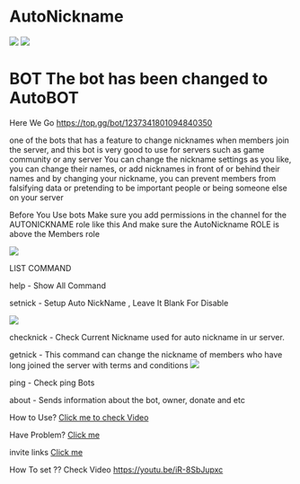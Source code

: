 # AutoNickname

[![](https://img.shields.io/discord/565048515357835264.svg?logo=discord&colorB=7289DA)](https://discord.gg/beHdDgx)
[![](https://img.shields.io/badge/discord.js-v12.0.0--dev-blue.svg?logo=npm)](https://github.com/discordjs)

# BOT The bot has been changed to AutoBOT

Here We Go
https://top.gg/bot/1237341801094840350



one of the bots that has a feature to change nicknames when members join the server, and this bot is very good to use for servers such as game community or any server
You can change the nickname settings as you like, you can change their names, or add nicknames in front of or behind their names
and by changing your nickname, you can prevent members from falsifying data or pretending to be important people or being someone else on your server


Before You Use bots Make sure you add permissions in the channel for the AUTONICKNAME role like this
And make sure the AutoNickname ROLE is above the Members role 

<img src="https://media.discordapp.net/attachments/721788946954059829/734818419580600421/setup_channel.gif"  />
</a>





LIST COMMAND


help - Show All Command

setnick  - Setup Auto NickName , Leave It Blank For Disable

<img src="https://media.discordapp.net/attachments/721393381594628104/734142975902351410/ezgif.com-video-to-gif.gif"  />
</a>


checknick - Check Current Nickname used for auto nickname in ur server.

getnick - This command can change the nickname of members who have long joined the server with terms and conditions
  <img src="https://media.discordapp.net/attachments/721393381594628104/734145839509012550/ezgif.com-video-to-gif_1.gif"  />
</a>  


ping - Check ping Bots

about - Sends information about the bot, owner, donate and etc


How to Use?
[Click me to check Video](https://www.youtube.com/watch?v=iR-8SbJupxc)

Have Problem?
[Click me](https://discord.gg/beHdDgx)


invite links 
[Click me](https://discord.com/oauth2/authorize?client_id=738713564763652156&permissions=201346048&scope=bot)

How To set ?? Check Video
https://youtu.be/iR-8SbJupxc



